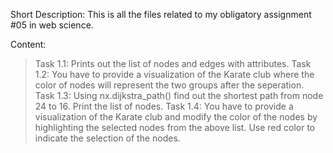Short Description:
This is all the files related to my obligatory assignment #05 in web science.

Content:
> Task 1.1: Prints out the list of nodes and edges with attributes.
> Task 1.2: You have to provide a visualization of the Karate club where the color of nodes will represent
the two groups after the seperation.
> Task 1.3: Using nx.dijkstra_path() find out the shortest path from node 24 to 16. Print the list of nodes.
>Task 1.4: You have to provide a visualization of the Karate club and modify the color of the nodes by
highlighting the selected nodes from the above list. Use red color to indicate the selection of the nodes.
